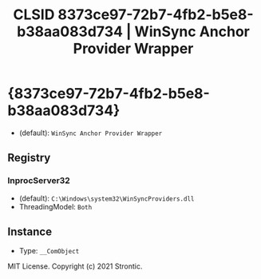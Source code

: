 ﻿---
title: "CLSID 8373ce97-72b7-4fb2-b5e8-b38aa083d734 | WinSync Anchor Provider Wrapper"
excerpt: What is COM-Object CLSID 8373ce97-72b7-4fb2-b5e8-b38aa083d734?
---

# {8373ce97-72b7-4fb2-b5e8-b38aa083d734}

* (default): `WinSync Anchor Provider Wrapper`

## Registry


### InprocServer32

* (default): `C:\Windows\system32\WinSyncProviders.dll`
* ThreadingModel: `Both`

## Instance

* Type: `__ComObject`

MIT License. Copyright (c) 2021 Strontic.


